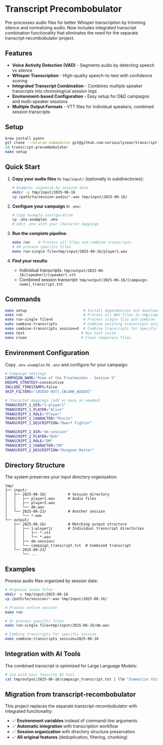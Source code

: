 # Transcript Precombobulator

Pre-processes audio files for better Whisper transcription by trimming silence and normalizing audio. Now includes integrated transcript combination functionality that eliminates the need for the separate transcript-recombobulator project.

## Features

- **Voice Activity Detection (VAD)** - Segments audio by detecting speech vs silence
- **Whisper Transcription** - High-quality speech-to-text with confidence scoring
- **Integrated Transcript Combination** - Combines multiple speaker transcripts into chronological session logs
- **Environment-based Configuration** - Easy setup for D&D campaigns and multi-speaker sessions
- **Multiple Output Formats** - VTT files for individual speakers, combined session transcripts

## Setup

```bash
brew install pyenv
git clone --recurse-submodules git@github.com:seriouslysean/transcript-precombobulator.git
cd transcript-precombobulator
make setup
```

## Quick Start

1. **Copy your audio files** to `tmp/input/` (optionally in subdirectories):
   ```bash
   # Example: organize by session date
   mkdir -p tmp/input/2025-06-16
   cp /path/to/session-audio/*.wav tmp/input/2025-06-16/
   ```

2. **Configure your campaign** in `.env`:
   ```bash
   # Copy example configuration
   cp .env.examples .env
   # Edit .env with your character mappings
   ```

3. **Run the complete pipeline**:
   ```bash
   make run    # Process all files and combine transcripts
   # OR process specific files
   make run-single file=tmp/input/2025-06-16/player1.wav
   ```

4. **Find your results**:
   - Individual transcripts: `tmp/output/2025-06-16/[speaker]/[speaker].vtt`
   - Combined session transcript: `tmp/output/2025-06-16/[campaign-name]_transcript.txt`

## Commands

```bash
make setup                          # Install dependencies and download Whisper model
make run                            # Process all WAV files in tmp/input/ and combine
make run-single file=X              # Process single file and combine  
make combine-transcripts            # Combine existing transcripts only
make combine-transcripts session=X  # Combine transcripts for specific session
make test                          # Run test suite
make clean                         # Clean temporary files
```

## Environment Configuration

Copy `.env.examples` to `.env` and configure for your campaign:

```bash
# Campaign settings
CAMPAIGN_NAME="Rime of the Frostmaiden - Session 5"
DEDUPE_STRATEGY=consecutive
INCLUDE_TIMESTAMPS=false
SKIP_FILTERS="[AUDIO OUT],[BLANK_AUDIO]"

# Character mappings (add as many as needed)
TRANSCRIPT_1_DIR="1-player1"
TRANSCRIPT_1_PLAYER="Alice"
TRANSCRIPT_1_ROLE="Player"
TRANSCRIPT_1_CHARACTER="Thorin"
TRANSCRIPT_1_DESCRIPTION="Dwarf Fighter"

TRANSCRIPT_2_DIR="dm-session"
TRANSCRIPT_2_PLAYER="Bob"
TRANSCRIPT_2_ROLE="DM"
TRANSCRIPT_2_CHARACTER="DM"
TRANSCRIPT_2_DESCRIPTION="Dungeon Master"
```

## Directory Structure

The system preserves your input directory organization:

```
tmp/
├── input/
│   ├── 2025-06-16/          # Session directory
│   │   ├── player1.wav      # Audio files
│   │   ├── player2.wav
│   │   └── dm.wav
│   └── 2025-06-23/          # Another session
│       └── *.wav
└── output/
    ├── 2025-06-16/          # Matching output structure
    │   ├── 1-player1/       # Individual transcript directories
    │   │   ├── *.vtt
    │   │   └── *.wav
    │   ├── dm-session/
    │   └── campaign_transcript.txt  # Combined transcript
    └── 2025-06-23/
        └── ...
```

## Examples

Process audio files organized by session date:

```bash
# Organize audio files
mkdir -p tmp/input/2025-06-16
cp /path/to/session/*.wav tmp/input/2025-06-16/

# Process entire session
make run

# Or process specific files
make run-single file=tmp/input/2025-06-16/dm.wav

# Combine transcripts for specific session
make combine-transcripts session=2025-06-16
```

## Integration with AI Tools

The combined transcript is optimized for Large Language Models:

```bash
# Use with your favorite AI tool
cat tmp/output/2025-06-16/campaign_transcript.txt | llm "Summarize this D&D session"
```

## Migration from transcript-recombobulator

This project replaces the separate transcript-recombobulator with integrated functionality:

- ✅ **Environment variables** instead of command-line arguments  
- ✅ **Automatic integration** with transcription workflow
- ✅ **Session organization** with directory structure preservation
- ✅ **All original features** (deduplication, filtering, chunking)
